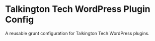 # Talkington Tech WordPress Plugin Config

A reusable grunt configuration for Talkington Tech WordPress plugins.
